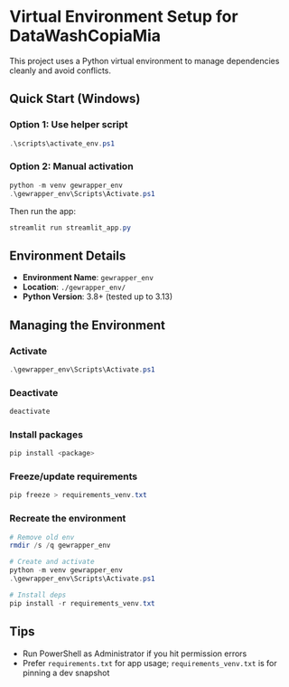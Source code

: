 # Virtual Environment Setup for DataWashCopiaMia

This project uses a Python virtual environment to manage dependencies cleanly and avoid conflicts.

## Quick Start (Windows)

### Option 1: Use helper script
```powershell
.\scripts\activate_env.ps1
```

### Option 2: Manual activation
```powershell
python -m venv gewrapper_env
.\gewrapper_env\Scripts\Activate.ps1
```

Then run the app:
```powershell
streamlit run streamlit_app.py
```

## Environment Details
- **Environment Name**: `gewrapper_env`
- **Location**: `./gewrapper_env/`
- **Python Version**: 3.8+ (tested up to 3.13)

## Managing the Environment

### Activate
```powershell
.\gewrapper_env\Scripts\Activate.ps1
```

### Deactivate
```powershell
deactivate
```

### Install packages
```powershell
pip install <package>
```

### Freeze/update requirements
```powershell
pip freeze > requirements_venv.txt
```

### Recreate the environment
```powershell
# Remove old env
rmdir /s /q gewrapper_env

# Create and activate
python -m venv gewrapper_env
.\gewrapper_env\Scripts\Activate.ps1

# Install deps
pip install -r requirements_venv.txt
```

## Tips
- Run PowerShell as Administrator if you hit permission errors
- Prefer `requirements.txt` for app usage; `requirements_venv.txt` is for pinning a dev snapshot

